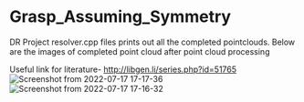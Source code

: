 # Grasp_Assuming_Symmetry
DR Project
resolver.cpp files prints out all the completed pointclouds. Below are the images of completed point cloud after point cloud processing

Useful link for literature- http://libgen.li/series.php?id=51765
![Screenshot from 2022-07-17 17-17-36](https://user-images.githubusercontent.com/92198336/180644242-b22f8687-1333-4691-8cb8-13ffa44141f5.png)
![Screenshot from 2022-07-17 17-16-32](https://user-images.githubusercontent.com/92198336/180644245-22c3baac-bad9-4da7-b4b6-80568f82c5ab.png)
